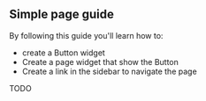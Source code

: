 ## Simple page guide

By following this guide you'll learn how to:

- create a Button widget
- Create a page widget that show the Button
- Create a link in the sidebar to navigate the page

TODO

